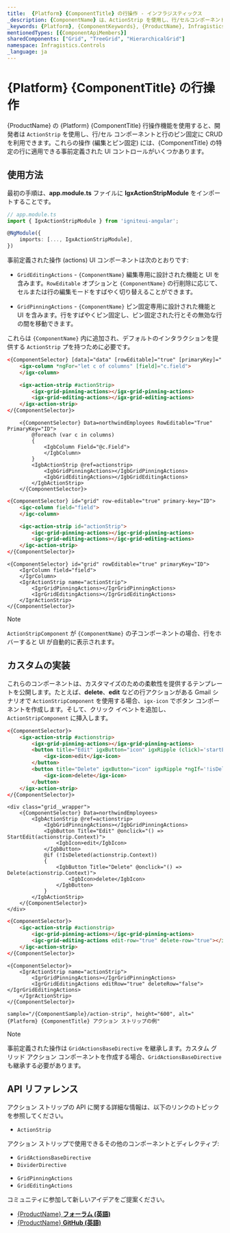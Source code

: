 ```yaml
---
title:  {Platform} {ComponentTitle} の行操作 - インフラジスティックス
_description: {ComponentName} は、ActionStrip を使用し、行/セルコンポーネントおよび行のピン固定に CRUD を使用する機能を提供します。
_keywords: {Platform}, {ComponentKeywords}, {ProductName}, Infragistics, インフラジスティックス
mentionedTypes: [{ComponentApiMembers}]
sharedComponents: ["Grid", "TreeGrid", "HierarchicalGrid"]
namespace: Infragistics.Controls
_language: ja
---
```


# {Platform} {ComponentTitle} の行操作

{ProductName} の {Platform} {ComponentTitle} 行操作機能を使用すると、開発者は `АctionStrip` を使用し、行/セル コンポーネントと行のピン固定に CRUD を利用できます。これらの操作 (編集とピン固定) には、{ComponentTitle} の特定の行に適用できる事前定義された UI コントロールがいくつかあります。

## 使用方法

<!-- Angular -->
最初の手順は、**app.module.ts** ファイルに **IgxActionStripModule** をインポートすることです。

```typescript
// app.module.ts
import { IgxActionStripModule } from 'igniteui-angular';

@NgModule({
    imports: [..., IgxActionStripModule],
})
```
<!-- end: Angular -->

事前定義された操作 (actions) UI コンポーネントは次のとおりです:

- `GridEditingActions` - `{ComponentName}` 編集専用に設計された機能と UI を含みます。`RowEditable` オプションと `{ComponentName}` の行削除に応じて、セルまたは行の編集モードをすばやく切り替えることができます。

- `GridPinningActions` - `{ComponentName}` ピン固定専用に設計された機能と UI を含みます。行をすばやくピン固定し、ピン固定された行とその無効な行の間を移動できます。

これらは `{ComponentName}` 内に追加され、デフォルトのインタラクションを提供する `ActionStrip` プを持つために必要です。

<!-- Angular -->
```html
<{ComponentSelector} [data]="data" [rowEditable]="true" [primaryKey]="'ID'">
    <igx-column *ngFor="let c of columns" [field]="c.field">
    </igx-column>

    <igx-action-strip #actionStrip>
        <igx-grid-pinning-actions></igx-grid-pinning-actions>
        <igx-grid-editing-actions></igx-grid-editing-actions>
    </igx-action-strip>
</{ComponentSelector}>
```
<!-- end: Angular -->

```razor
    <{ComponentSelector} Data=northwindEmployees RowEditable="True" PrimaryKey="ID">
        @foreach (var c in columns)
        {
            <IgbColumn Field="@c.Field">
            </IgbColumn>
        }
        <IgbActionStrip @ref=actionstrip>
            <IgbGridPinningActions></IgbGridPinningActions>
            <IgbGridEditingActions></IgbGridEditingActions>
        </IgbActionStrip>
    </{ComponentSelector}>
```

<!-- WebComponents -->
```html
<{ComponentSelector} id="grid" row-editable="true" primary-key="ID">
    <igc-column field="field">
    </igc-column>

    <igc-action-strip id="actionStrip">
        <igc-grid-pinning-actions></igc-grid-pinning-actions>
        <igc-grid-editing-actions></igc-grid-editing-actions>
    </igc-action-strip>
</{ComponentSelector}>
```
<!-- end: WebComponents -->

<!-- React -->
```tsx
<{ComponentSelector} id="grid" rowEditable="true" primaryKey="ID">
    <IgrColumn field="field">
    </IgrColumn>
    <IgrActionStrip name="actionStrip">
        <IgrGridPinningActions></IgrGridPinningActions>
        <IgrGridEditingActions></IgrGridEditingActions>
    </IgrActionStrip>
</{ComponentSelector}>
```
<!-- end: React -->

> [!Note]
> `ActionStripComponent` が `{ComponentName}` の子コンポーネントの場合、行をホバーすると UI が自動的に表示されます。

<!-- Angular -->

## カスタムの実装

これらのコンポーネントは、カスタマイズのための柔軟性を提供するテンプレートを公開します。たとえば、**delete**、**edit** などの行アクションがある Gmail シナリオで `ActionStripComponent` を使用する場合、`igx-icon` でボタン コンポーネントを作成します。そして、クリック イベントを追加し、`ActionStripComponent` に挿入します。


```html
<{ComponentSelector}>
    <igx-action-strip #actionstrip>
        <igx-grid-pinning-actions></igx-grid-pinning-actions>
        <button title="Edit" igxButton="icon" igxRipple (click)='startEdit(actionstrip.context)'>
            <igx-icon>edit</igx-icon>
        </button>
        <button title="Delete" igxButton="icon" igxRipple *ngIf='!isDeleted(actionstrip.context)' (click)='actionstrip.context.delete()'>
            <igx-icon>delete</igx-icon>
        </button>
    </igx-action-strip>
</{ComponentSelector}>
```

```razor
<div class="grid__wrapper">
    <{ComponentSelector} Data=northwindEmployees>
        <IgbActionStrip @ref=actionstrip>
            <IgbGridPinningActions></IgbGridPinningActions>
            <IgbButton Title="Edit" @onclick="() => StartEdit(actionstrip.Context)">
                <IgbIcon>edit</IgbIcon>
            </IgbButton>
            @if (!IsDeleted(actionstrip.Context))
            {
                <IgbButton Title="Delete" @onclick="() => Delete(actionstrip.Context)">
                    <IgbIcon>delete</IgbIcon>
                </IgbButton>
            }
        </IgbActionStrip>
    </{ComponentSelector}>
</div>
```

<!-- end: Angular -->


<!-- WebComponents -->
```html
<{ComponentSelector}>
    <igc-action-strip #actionstrip>
        <igc-grid-pinning-actions></igc-grid-pinning-actions>
        <igc-grid-editing-actions edit-row="true" delete-row="true"></igc-grid-editing-actions>
    </igc-action-strip>
</{ComponentSelector}>
```
<!-- end: WebComponents -->

<!-- React -->
```tsx
<{ComponentSelector}>
    <IgrActionStrip name="actionStrip">
        <IgrGridPinningActions></IgrGridPinningActions>
        <IgrGridEditingActions editRow="true" deleteRow="false"></IgrGridEditingActions>
    </IgrActionStrip>
</{ComponentSelector}>
```
<!-- end: React -->

`sample="/{ComponentSample}/action-strip", height="600", alt="{Platform} {ComponentTitle} アクション ストリップの例"`



<!-- Angular -->

> [!Note]
> 事前定義された操作は `GridActionsBaseDirective` を継承します。カスタム グリッド アクション コンポーネントを作成する場合、`GridActionsBaseDirective` も継承する必要があります。

<!-- end: Angular -->

## API リファレンス

<!-- Angular -->

アクション ストリップの API に関する詳細な情報は、以下のリンクのトピックを参照してください。

* `ActionStrip`

アクション ストリップで使用できるその他のコンポーネントとディレクティブ:

* `GridActionsBaseDirective`
* `DividerDirective`

<!-- end: Angular -->

* `GridPinningActions`
* `GridEditingActions`

コミュニティに参加して新しいアイデアをご提案ください。

* [{ProductName} **フォーラム (英語)**]({ForumsLink})
* [{ProductName} **GitHub (英語)**]({GithubLink})